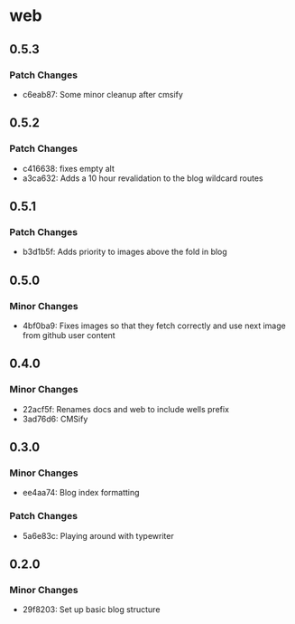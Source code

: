 # web

## 0.5.3

### Patch Changes

- c6eab87: Some minor cleanup after cmsify

## 0.5.2

### Patch Changes

- c416638: fixes empty alt
- a3ca632: Adds a 10 hour revalidation to the blog wildcard routes

## 0.5.1

### Patch Changes

- b3d1b5f: Adds priority to images above the fold in blog

## 0.5.0

### Minor Changes

- 4bf0ba9: Fixes images so that they fetch correctly and use next image from github user content

## 0.4.0

### Minor Changes

- 22acf5f: Renames docs and web to include wells prefix
- 3ad76d6: CMSify

## 0.3.0

### Minor Changes

- ee4aa74: Blog index formatting

### Patch Changes

- 5a6e83c: Playing around with typewriter

## 0.2.0

### Minor Changes

- 29f8203: Set up basic blog structure
